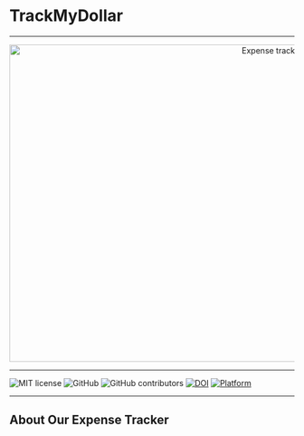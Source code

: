 # TrackMyDollar
<hr>
<p align="center">
<a><img  height=560 width=1000 
  src="https://github.com/deekay2310/expense-tracker-bot/blob/a309da8b25b937136f37224eb1074900b7cf186b/docs/expenses.jpeg" alt="Expense tracking made easy!"></a>
</p>
<hr>

![MIT license](https://img.shields.io/badge/License-MIT-green.svg)
![GitHub](https://img.shields.io/badge/Language-Python-blue.svg)
![GitHub contributors](https://img.shields.io/github/contributors/deekay2310/SE21_HW2B_Group6)
[![DOI](https://zenodo.org/badge/DOI/10.5281/zenodo.5528778.svg)](https://doi.org/10.5281/zenodo.5528778)
[![Platform](https://img.shields.io/badge/Platform-Telegram-blue)](https://desktop.telegram.org/)

<hr>

## About Our Expense Tracker
